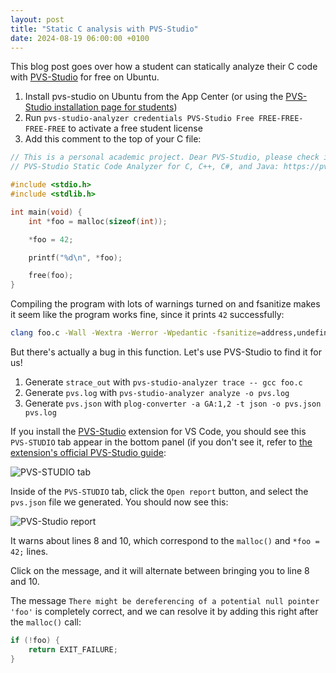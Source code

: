 ```yaml
---
layout: post
title: "Static C analysis with PVS-Studio"
date: 2024-08-19 06:00:00 +0100
---
```


This blog post goes over how a student can statically analyze their C code with [PVS-Studio](https://pvs-studio.com/en/) for free on Ubuntu.

1. Install pvs-studio on Ubuntu from the App Center (or using the [PVS-Studio installation page for students](https://pvs-studio.com/en/order/for-students/))
2. Run `pvs-studio-analyzer credentials PVS-Studio Free FREE-FREE-FREE-FREE` to activate a free student license
3. Add this comment to the top of your C file:

```c
// This is a personal academic project. Dear PVS-Studio, please check it.
// PVS-Studio Static Code Analyzer for C, C++, C#, and Java: https://pvs-studio.com

#include <stdio.h>
#include <stdlib.h>

int main(void) {
    int *foo = malloc(sizeof(int));

    *foo = 42;

    printf("%d\n", *foo);

    free(foo);
}
```

Compiling the program with lots of warnings turned on and fsanitize makes it seem like the program works fine, since it prints `42` successfully:

```bash
clang foo.c -Wall -Wextra -Werror -Wpedantic -fsanitize=address,undefined && ./a.out
```

But there's actually a bug in this function. Let's use PVS-Studio to find it for us!

1. Generate `strace_out` with `pvs-studio-analyzer trace -- gcc foo.c`
2. Generate `pvs.log` with `pvs-studio-analyzer analyze -o pvs.log`
3. Generate `pvs.json` with `plog-converter -a GA:1,2 -t json -o pvs.json pvs.log`

If you install the [PVS-Studio](https://marketplace.visualstudio.com/items?itemName=EvgeniyRyzhkov.pvs-studio-vscode) extension for VS Code, you should see this `PVS-STUDIO` tab appear in the bottom panel (if you don't see it, refer to [the extension's official PVS-Studio guide](https://pvs-studio.com/en/docs/manual/6646/):

![PVS-STUDIO tab](https://github.com/user-attachments/assets/165e7433-d4f6-43b3-badb-34cb3dea8541)

Inside of the `PVS-STUDIO` tab, click the `Open report` button, and select the `pvs.json` file we generated. You should now see this:

![PVS-Studio report](https://github.com/user-attachments/assets/83d317cc-7fde-4e38-bb25-d76bf45e54ee)

It warns about lines 8 and 10, which correspond to the `malloc()` and `*foo = 42;` lines.

Click on the message, and it will alternate between bringing you to line 8 and 10.

The message `There might be dereferencing of a potential null pointer 'foo'` is completely correct, and we can resolve it by adding this right after the `malloc()` call:

```c
if (!foo) {
    return EXIT_FAILURE;
}
```

